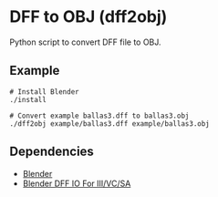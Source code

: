 # DFF to OBJ (dff2obj)

Python script to convert DFF file to OBJ.

## Example

```
# Install Blender
./install

# Convert example ballas3.dff to ballas3.obj
./dff2obj example/ballas3.dff example/ballas3.obj
```

## Dependencies

- [Blender](https://www.blender.org/)
- [Blender DFF IO For III/VC/SA](https://www.gtagarage.com/mods/show.php?id=21598)
